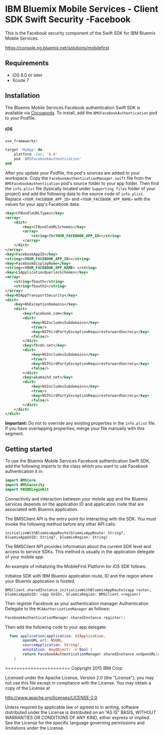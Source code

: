 IBM Bluemix Mobile Services - Client SDK Swift Security -Facebook
===================================================

This is the Facebook security component of the Swift SDK for IBM Bluemix Mobile Services.

https://console.ng.bluemix.net/solutions/mobilefirst

## Requirements
* iOS 8.0 or later
* Xcode 7


## Installation
The Bluemix Mobile Services Facebook authentication Swift SDK is available via [Cocoapods](http://cocoapods.org/).
To install, add the `BMSFacebookAuthentication` pod to your Podfile.

##### iOS
```ruby
use_frameworks!

target 'MyApp' do
    platform :ios, '8.0'
    pod 'BMSFacebookAuthentication'
end
```

After you update your Podfile, the pod's sources are added to your workspace. Copy the `FacebookAuthenticationManager.swift` file from the `BMSFacebookAuthentication` pod's source folder to your app folder. Then find the `info.plist` file (typically located under `Supporting files` folder of your project) and add the following data to the source code of `info.plist`. Replace `<YOUR_FACEBOOK_APP_ID>` and `<YOUR_FACEBOOK_APP_NAME>` with the values for your app's Facebook data:

```XML
<key>CFBundleURLTypes</key>
<array>
    <dict>
        <key>CFBundleURLSchemes</key>
        <array>
            <string>fb<YOUR_FACEBOOK_APP_ID></string>
        </array>
    </dict>
</array>
<key>FacebookAppID</key>
<string><YOUR_FACEBOOK_APP_ID></string>
<key>FacebookDisplayName</key>
<string><YOUR_FACEBOOK_APP_NAME> </string>
<key>LSApplicationQueriesSchemes</key>
<array>
    <string>fbauth</string>
    <string>fbauth2</string>
</array>
<key>NSAppTransportSecurity</key>
<dict>
    <key>NSExceptionDomains</key>
    <dict>
        <key>facebook.com</key>
        <dict>
            <key>NSIncludesSubdomains</key>
            <true/>                
            <key>NSThirdPartyExceptionRequiresForwardSecrecy</key>
            <false/>
        </dict>
        <key>fbcdn.net</key>
        <dict>
            <key>NSIncludesSubdomains</key>
            <true/>
            <key>NSThirdPartyExceptionRequiresForwardSecrecy</key>
            <false/>
        </dict>
        <key>akamaihd.net</key>
        <dict>
            <key>NSIncludesSubdomains</key>
            <true/>
            <key>NSThirdPartyExceptionRequiresForwardSecrecy</key>
            <false/>
        </dict>
    </dict>
</dict>
```
**Important:** Do not to override any existing properties in the `info.plist` file. If you have overlapping properties, merge your file manually with this segment.

## Getting started

To use the Bluemix Mobile Services Facebook authentication Swift SDK, add the following imports to the class which you want to use Facebook authentication it in:

```Swift
import BMSCore
import BMSSecurity
import FBSDKLoginKit
```
Connectivity and interaction between your mobile app and the Bluemix services depends on the application ID and application route that are associated with Bluemix application.

The BMSClient API is the entry point for interacting with the SDK. You must invoke the following method before any other API calls:

```
initializeWithBluemixAppRoute(bluemixAppRoute: String?, bluemixAppGUID: String?, bluemixRegion: String)
```

The BMSClient API provides information about the current SDK level and access to service SDKs. This method is usually in the application delegate of your mobile app.

An example of initializing the MobileFirst Platform for iOS SDK follows:
<!--- EK: Should this be "Bluemix Mobile Services SDK"? No mention of MobileFirst until here, so it's confusing. --->

Initialize SDK with IBM Bluemix application route, ID and the region where your Bluemix application is hosted.
```
BMSClient.sharedInstance.initializeWithBluemixAppRoute(<app route>, bluemixAppGUID: <app GUID>, bluemixRegion: BMSClient.<region>)
```

Then register Facebook as your authentication manager Authentication Delegate to the `MCAAuthorizationManager` as follows:

```Swift
FacebookAuthenticationManager.sharedInstance.register()
```

Then add the following code to your app delegate:

```Swift
  func application(application: UIApplication,
        openURL url: NSURL,
        sourceApplication: String?,
        annotation: AnyObject) -> Bool {
        return FacebookAuthenticationManager.sharedInstance.onOpenURL(application, url: url, sourceApplication: sourceApplication, annotation: annotation)
    }

 ```  
=======================
Copyright 2015 IBM Corp.

Licensed under the Apache License, Version 2.0 (the "License");
you may not use this file except in compliance with the License.
You may obtain a copy of the License at

http://www.apache.org/licenses/LICENSE-2.0

Unless required by applicable law or agreed to in writing, software
distributed under the License is distributed on an "AS IS" BASIS,
WITHOUT WARRANTIES OR CONDITIONS OF ANY KIND, either express or implied.
See the License for the specific language governing permissions and
limitations under the License.
